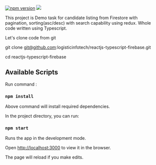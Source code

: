 <p align="left">
  <a href="https://www.logisticinfotech.com/blog/react-navigation-routing-react-native/"><img alt="npm version" src="https://img.shields.io/badge/npm-v4.0.0.0-green.svg"></a>
  <a href="https://www.logisticinfotech.com/blog/react-navigation-routing-react-native/"<><img src="https://img.shields.io/badge/license-MIT-orange.svg"></a>
</p>



This project is Demo task for candidate listing from Firestore with pagination, sorting(asc/desc) with search capability using redux. Whole code written using Typescript.

Let's clone code from git

git clone git@github.com:logisticinfotech/reactjs-typescript-firebase.git

cd reactjs-typescript-firebase

## Available Scripts

Run command : 

### `npm install`

Above command will install required dependencies.

In the project directory, you can run:

### `npm start`

Runs the app in the development mode.<br>

Open [http://localhost:3000](http://localhost:3000) to view it in the browser.

The page will reload if you make edits.<br>
